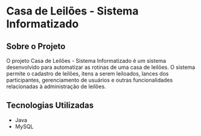 # Casa de Leilões - Sistema Informatizado

## Sobre o Projeto
O projeto Casa de Leilões - Sistema Informatizado é um sistema desenvolvido para automatizar as rotinas de uma casa de leilões. O sistema permite o cadastro de leilões, itens a serem leiloados, lances dos participantes, gerenciamento de usuários e outras funcionalidades relacionadas à administração de leilões.

## Tecnologias Utilizadas
- Java
- MySQL
  

